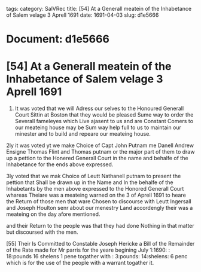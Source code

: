 tags: 
category: SalVRec
title: [54] At a Generall meatein of the Inhabetance of Salem velage 3 Aprell 1691
date: 1691-04-03
slug: d1e5666




# Document: d1e5666


# [54] At a Generall meatein of the Inhabetance of Salem velage 3 Aprell 1691

1. It was voted that we will Adress our selves to the Honoured Generall Court Sittin at Boston that they would be pleased Sume way to order the Severall fameleyes which Live ajasent to us and are Constant Comers to our meateing house may be Sum way help full to us to maintain our minester and to build and repeare our meateing house.

2ly it was voted yt we make Choice of Capt John Putnam me Danell Andrew Ensigne Thomas Flint and Thomas putnam or the major part of them to draw up a pettion to the Honered Generall Court in the name and behalfe of the lnhabetance for the ends above expressed.

3ly voted that we mak Choice of Leutt Nathanell putnam to present the pettion that Shall be drawn up in the Name and In the behalfe of the Inhabetants by the men above expressed to the Honored Generall Court whareas Theiare was a meateing warned on the 3 of Aprell 1691 to heare the Return of those men that ware Chosen to discourse with Leutt Ingersall and Joseph Houlton senr about our menestry Land accordengly their was a meateing on the day afore mentioned.

and their Return to the people was that they had done Nothing in that matter but discoursed with the men.

[55] Their Is Committed to Constable Joseph Hericke a Bill of the Remainder of the Rate made for Mr parris for the yeare begining July 1:1690: : 18:pounds 16 shelens 1 pene togather with : 3:pounds: 14:shelens: 6 penc which is for the use of the people with a warrant togather it.
